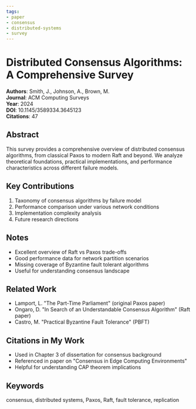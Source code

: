 ```yaml
---
tags:
- paper
- consensus
- distributed-systems
- survey
---
```

# Distributed Consensus Algorithms: A Comprehensive Survey

**Authors**: Smith, J., Johnson, A., Brown, M.  
**Journal**: ACM Computing Surveys  
**Year**: 2024  
**DOI**: 10.1145/3589334.3645123  
**Citations**: 47  

## Abstract
This survey provides a comprehensive overview of distributed consensus algorithms, from classical Paxos to modern Raft and beyond. We analyze theoretical foundations, practical implementations, and performance characteristics across different failure models.

## Key Contributions
1. Taxonomy of consensus algorithms by failure model
2. Performance comparison under various network conditions  
3. Implementation complexity analysis
4. Future research directions

## Notes
- Excellent overview of Raft vs Paxos trade-offs
- Good performance data for network partition scenarios
- Missing coverage of Byzantine fault tolerant algorithms
- Useful for understanding consensus landscape

## Related Work
- Lamport, L. "The Part-Time Parliament" (original Paxos paper)
- Ongaro, D. "In Search of an Understandable Consensus Algorithm" (Raft paper)
- Castro, M. "Practical Byzantine Fault Tolerance" (PBFT)

## Citations in My Work
- Used in Chapter 3 of dissertation for consensus background
- Referenced in paper on "Consensus in Edge Computing Environments"
- Helpful for understanding CAP theorem implications

## Keywords
consensus, distributed systems, Paxos, Raft, fault tolerance, replication
